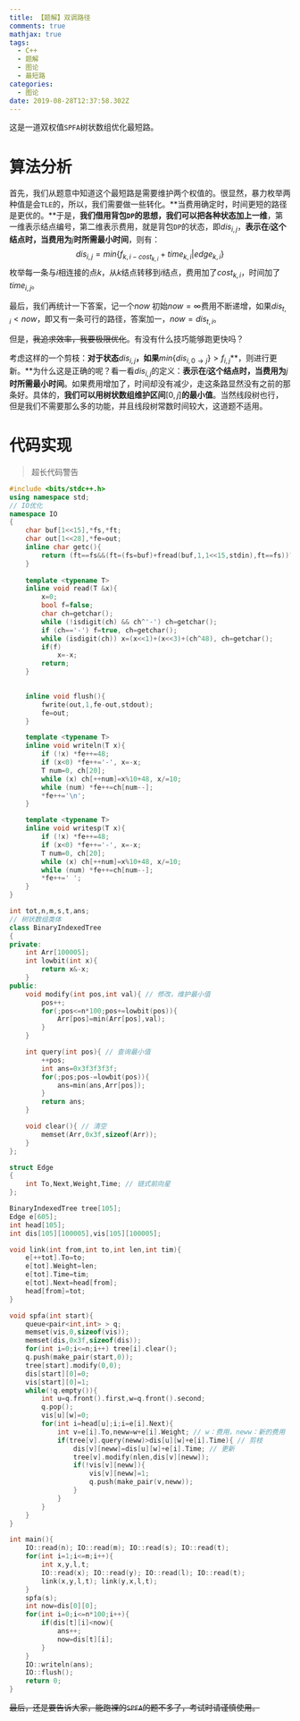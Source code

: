 ```yaml
---
title: 【题解】双调路径
comments: true
mathjax: true
tags:
  - C++
  - 题解
  - 图论
  - 最短路
categories:
  - 图论
date: 2019-08-28T12:37:58.302Z
---
```

这是一道双权值`SPFA`树状数组优化最短路。

# 算法分析

首先，我们从题意中知道这个最短路是需要维护两个权值的。很显然，暴力枚举两种值是会`TLE`的，所以，我们需要做一些转化。**当费用确定时，时间更短的路径是更优的。**于是，**我们借用背包`DP`的思想，我们可以把各种状态加上一维**，第一维表示结点编号，第二维表示费用，就是背包`DP`的状态，即$dis_{i,j}$，**表示在**$i$**这个结点时，当费用为**$j$**时所需最小时间**，则有：
$$
dis_{i,j}=min\{f_{k,i-cost_{k,i}}+time_{k,i} | edge_{k,i}\}
$$
枚举每一条与$i$相连接的点$k$，从$k$结点转移到$i$结点，费用加了$cost_{k,i}$，时间加了$time_{i,j}$。

最后，我们再统计一下答案，记一个$now$ 初始$now= \infty$费用不断递增，如果$dis_{t,i} < now$，即又有一条可行的路径，答案加一，$now = dis_{t,i}$。

但是，~~我追求效率，我要极限优化~~。有没有什么技巧能够跑更快吗？

考虑这样的一个剪枝：**对于状态**$dis_{i,j}$**，如果**$min\{dis_{i,0 \rightarrow j}\} > f_{i,j}$**，则进行更新。**为什么这是正确的呢？看一看$dis_{i,j}$的定义：**表示在**$i$**这个结点时，当费用为**$j$**时所需最小时间**。如果费用增加了，时间却没有减少，走这条路显然没有之前的那条好。具体的，**我们可以用树状数组维护区间**$[0,j]$**的最小值**。当然线段树也行，但是我们不需要那么多的功能，并且线段树常数时间较大，这道题不适用。

# 代码实现

> 超长代码警告

```cpp
#include <bits/stdc++.h>
using namespace std;
// IO优化
namespace IO
{
    char buf[1<<15],*fs,*ft;
    char out[1<<28],*fe=out;
    inline char getc(){
        return (ft==fs&&(ft=(fs=buf)+fread(buf,1,1<<15,stdin),ft==fs))?0:*fs++;
    }
    
    template <typename T>
    inline void read(T &x){
        x=0;
        bool f=false;
        char ch=getchar();
        while (!isdigit(ch) && ch^'-') ch=getchar();
        if (ch=='-') f=true, ch=getchar();
        while (isdigit(ch)) x=(x<<1)+(x<<3)+(ch^48), ch=getchar();
        if(f)
            x=-x;
        return;
    }

    
    inline void flush(){
        fwrite(out,1,fe-out,stdout);
        fe=out;
    }

    template <typename T>
    inline void writeln(T x){
        if (!x) *fe++=48;
        if (x<0) *fe++='-', x=-x;
        T num=0, ch[20];
        while (x) ch[++num]=x%10+48, x/=10;
        while (num) *fe++=ch[num--];
        *fe++='\n';
    }

    template <typename T>
    inline void writesp(T x){
        if (!x) *fe++=48;
        if (x<0) *fe++='-', x=-x;
        T num=0, ch[20];
        while (x) ch[++num]=x%10+48, x/=10;
        while (num) *fe++=ch[num--];
        *fe++=' ';
    }
}

int tot,n,m,s,t,ans;
// 树状数组类体
class BinaryIndexedTree
{
private:
    int Arr[100005];
    int lowbit(int x){
        return x&-x;
    }
public:
    void modify(int pos,int val){ // 修改，维护最小值
        pos++;
        for(;pos<=n*100;pos+=lowbit(pos)){
            Arr[pos]=min(Arr[pos],val);
        }
    }

    int query(int pos){ // 查询最小值
        ++pos;
        int ans=0x3f3f3f3f;
        for(;pos;pos-=lowbit(pos)){
            ans=min(ans,Arr[pos]);
        }
        return ans;
    }

    void clear(){ // 清空
        memset(Arr,0x3f,sizeof(Arr));
    }
};

struct Edge
{
    int To,Next,Weight,Time; // 链式前向星
};

BinaryIndexedTree tree[105];
Edge e[605];
int head[105];
int dis[105][100005],vis[105][100005];

void link(int from,int to,int len,int tim){
    e[++tot].To=to;
    e[tot].Weight=len;
    e[tot].Time=tim;
    e[tot].Next=head[from];
    head[from]=tot;
}

void spfa(int start){
    queue<pair<int,int> > q;
    memset(vis,0,sizeof(vis));
    memset(dis,0x3f,sizeof(dis));
    for(int i=0;i<=n;i++) tree[i].clear();
    q.push(make_pair(start,0));
    tree[start].modify(0,0);
    dis[start][0]=0;
    vis[start][0]=1;
    while(!q.empty()){
        int u=q.front().first,w=q.front().second; 
		q.pop(); 
		vis[u][w]=0;
        for(int i=head[u];i;i=e[i].Next){
            int v=e[i].To,neww=w+e[i].Weight; // w：费用，neww：新的费用
            if(tree[v].query(neww)>dis[u][w]+e[i].Time){ // 剪枝
                dis[v][neww]=dis[u][w]+e[i].Time; // 更新
                tree[v].modify(nlen,dis[v][neww]);
                if(!vis[v][neww]){
                    vis[v][neww]=1;
                    q.push(make_pair(v,neww));
                }
            }
        }
    }
}

int main(){
    IO::read(n); IO::read(m); IO::read(s); IO::read(t);
    for(int i=1;i<=m;i++){
        int x,y,l,t;
        IO::read(x); IO::read(y); IO::read(l); IO::read(t);
        link(x,y,l,t); link(y,x,l,t);
    }
    spfa(s);
    int now=dis[0][0];
    for(int i=0;i<=n*100;i++){
        if(dis[t][i]<now){
            ans++;
            now=dis[t][i];
        }
    }
    IO::writeln(ans);
    IO::flush();
    return 0;
}
```

~~最后，还是要告诉大家，能跑裸的`SPFA`的题不多了，考试时请谨慎使用。~~

